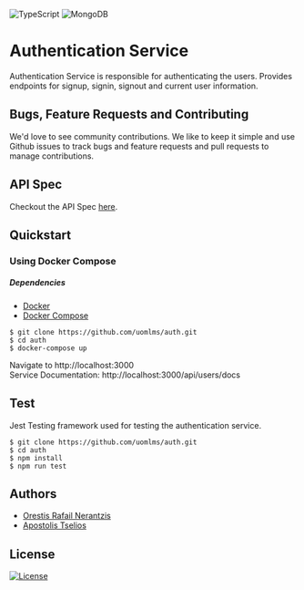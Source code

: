 ![TypeScript](https://img.shields.io/badge/typescript-%23007ACC.svg?style=for-the-badge&logo=typescript&logoColor=white)
![MongoDB](https://img.shields.io/badge/MongoDB-%234ea94b.svg?style=for-the-badge&logo=mongodb&logoColor=white)


# Authentication Service

Authentication Service is responsible for authenticating the users.
Provides endpoints for signup, signin, signout and current user information.

## Bugs, Feature Requests and Contributing
We'd love to see community contributions. We like to keep it simple and use Github issues to track bugs and feature requests and pull requests to manage contributions.

## API Spec
Checkout the API Spec [here](https://uomlms.github.io/auth).

## Quickstart

### Using Docker Compose

##### Dependencies

- [Docker](https://www.docker.com/)
- [Docker Compose](https://docs.docker.com/compose/)


```
$ git clone https://github.com/uomlms/auth.git
$ cd auth
$ docker-compose up
```

Navigate to http://localhost:3000<br>
Service Documentation: http://localhost:3000/api/users/docs


## Test

Jest Testing framework used for testing the authentication service.

```
$ git clone https://github.com/uomlms/auth.git
$ cd auth
$ npm install
$ npm run test
```

## Authors

- [Orestis Rafail Nerantzis](https://github.com/OrestisNer)
- [Apostolis Tselios](https://github.com/apostolistselios)

## License
[![License](https://img.shields.io/badge/License-Apache%202.0-blue.svg)](https://opensource.org/licenses/Apache-2.0)